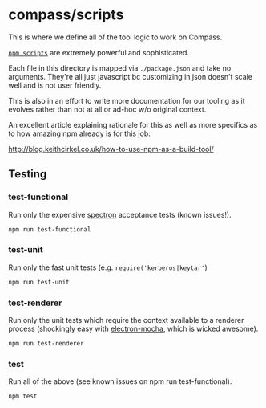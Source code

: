 # compass/scripts

This is where we define all of the tool logic to work on Compass.

[`npm scripts`][npm-scripts] are extremely powerful and sophisticated.

Each file in this directory is mapped via `./package.json` and take no arguments.
They're all just javascript bc customizing in json doesn't scale well and is not
user friendly.  

This is also in an effort to write more documentation for our
tooling as it evolves rather than not at all or ad-hoc w/o original context.

An excellent article explaining rationale for this as well as more specifics
as to how amazing npm already is for this job:

http://blog.keithcirkel.co.uk/how-to-use-npm-as-a-build-tool/

## Testing

### test-functional

Run only the expensive [spectron][spectron] acceptance tests (known issues!).

```bash
npm run test-functional
```

### test-unit

Run only the fast unit tests (e.g. `require('kerberos|keytar'`)

```bash
npm run test-unit
```

### test-renderer

Run only the unit tests which require the context available to a renderer process (shockingly easy with [electron-mocha][electron-mocha], which is wicked awesome).

```bash
npm run test-renderer
```


### test

Run all of the above (see known issues on npm run test-functional).

```bash
npm test
```

[npm-scripts]: https://docs.npmjs.com/misc/scripts
[spectron]: https://github.com/kevinsawicki/spectron
[electron-mocha]: https://github.com/jprichardson/electron-mocha
